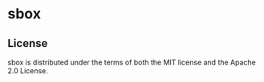 # sbox

## License

sbox is distributed under the terms of both the MIT license and the Apache 2.0 License.
